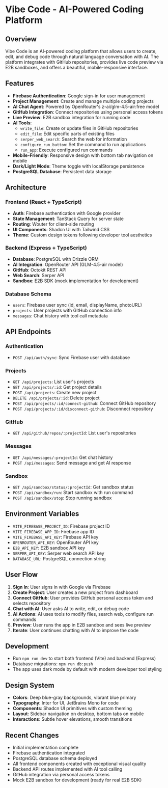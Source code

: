 # Vibe Code - AI-Powered Coding Platform

## Overview
Vibe Code is an AI-powered coding platform that allows users to create, edit, and debug code through natural language conversation with AI. The platform integrates with GitHub repositories, provides live code preview via E2B sandboxes, and offers a beautiful, mobile-responsive interface.

## Features
- **Firebase Authentication**: Google sign-in for user management
- **Project Management**: Create and manage multiple coding projects
- **AI Chat Agent**: Powered by OpenRouter's z-ai/glm-4.5-air:free model
- **GitHub Integration**: Connect repositories using personal access tokens
- **Live Preview**: E2B sandbox integration for running code
- **AI Tools**:
  - `write_file`: Create or update files in GitHub repositories
  - `edit_file`: Edit specific parts of existing files
  - `serper_web_search`: Search the web for information
  - `configure_run_button`: Set the command to run applications
  - `run_app`: Execute configured run commands
- **Mobile-Friendly**: Responsive design with bottom tab navigation on mobile
- **Dark/Light Mode**: Theme toggle with localStorage persistence
- **PostgreSQL Database**: Persistent data storage

## Architecture

### Frontend (React + TypeScript)
- **Auth**: Firebase authentication with Google provider
- **State Management**: TanStack Query for server state
- **Routing**: Wouter for client-side routing
- **UI Components**: Shadcn UI with Tailwind CSS
- **Theme**: Custom design tokens following developer tool aesthetics

### Backend (Express + TypeScript)
- **Database**: PostgreSQL with Drizzle ORM
- **AI Integration**: OpenRouter API (GLM-4.5-air model)
- **GitHub**: Octokit REST API
- **Web Search**: Serper API
- **Sandbox**: E2B SDK (mock implementation for development)

### Database Schema
- `users`: Firebase user sync (id, email, displayName, photoURL)
- `projects`: User projects with GitHub connection info
- `messages`: Chat history with tool call metadata

## API Endpoints

### Authentication
- `POST /api/auth/sync`: Sync Firebase user with database

### Projects
- `GET /api/projects`: List user's projects
- `GET /api/projects/:id`: Get project details
- `POST /api/projects`: Create new project
- `DELETE /api/projects/:id`: Delete project
- `POST /api/projects/:id/connect-github`: Connect GitHub repository
- `POST /api/projects/:id/disconnect-github`: Disconnect repository

### GitHub
- `GET /api/github/repos/:projectId`: List user's repositories

### Messages
- `GET /api/messages/:projectId`: Get chat history
- `POST /api/messages`: Send message and get AI response

### Sandbox
- `GET /api/sandbox/status/:projectId`: Get sandbox status
- `POST /api/sandbox/run`: Start sandbox with run command
- `POST /api/sandbox/stop`: Stop running sandbox

## Environment Variables
- `VITE_FIREBASE_PROJECT_ID`: Firebase project ID
- `VITE_FIREBASE_APP_ID`: Firebase app ID
- `VITE_FIREBASE_API_KEY`: Firebase API key
- `OPENROUTER_API_KEY`: OpenRouter API key
- `E2B_API_KEY`: E2B sandbox API key
- `SERPER_API_KEY`: Serper web search API key
- `DATABASE_URL`: PostgreSQL connection string

## User Flow
1. **Sign In**: User signs in with Google via Firebase
2. **Create Project**: User creates a new project from dashboard
3. **Connect GitHub**: User provides GitHub personal access token and selects repository
4. **Chat with AI**: User asks AI to write, edit, or debug code
5. **AI Actions**: AI uses tools to modify files, search web, configure run commands
6. **Preview**: User runs the app in E2B sandbox and sees live preview
7. **Iterate**: User continues chatting with AI to improve the code

## Development
- Run `npm run dev` to start both frontend (Vite) and backend (Express)
- Database migrations: `npm run db:push`
- The app uses dark mode by default with modern developer tool styling

## Design System
- **Colors**: Deep blue-gray backgrounds, vibrant blue primary
- **Typography**: Inter for UI, JetBrains Mono for code
- **Components**: Shadcn UI primitives with custom theming
- **Layout**: Sidebar navigation on desktop, bottom tabs on mobile
- **Interactions**: Subtle hover elevations, smooth transitions

## Recent Changes
- Initial implementation complete
- Firebase authentication integrated
- PostgreSQL database schema deployed
- All frontend components created with exceptional visual quality
- Backend API routes implemented with AI tool calling
- GitHub integration via personal access tokens
- Mock E2B sandbox for development (ready for real E2B SDK)
